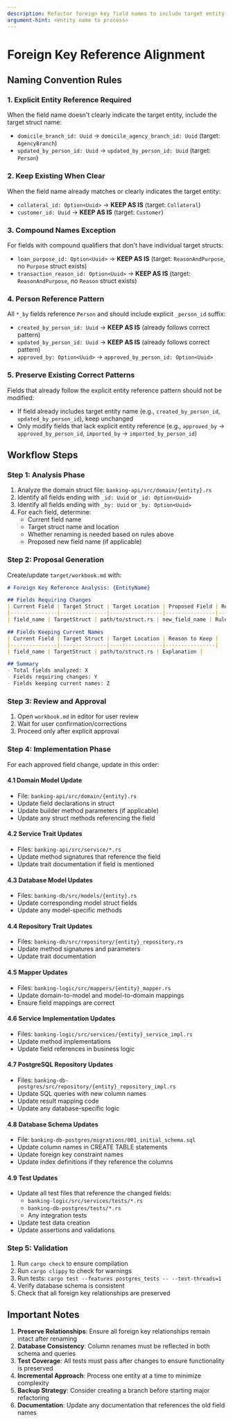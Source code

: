 ```yaml
---
description: Refactor foreign key field names to include target entity names for clarity
argument-hint: <entity name to process>
---
```


# Foreign Key Reference Alignment

## Naming Convention Rules

### 1. Explicit Entity Reference Required
When the field name doesn't clearly indicate the target entity, include the target struct name:
- `domicile_branch_id: Uuid` → `domicile_agency_branch_id: Uuid` (target: `AgencyBranch`)
- `updated_by_person_id: Uuid` → `updated_by_person_id: Uuid` (target: `Person`)

### 2. Keep Existing When Clear
When the field name already matches or clearly indicates the target entity:
- `collateral_id: Option<Uuid>` → **KEEP AS IS** (target: `Collateral`)
- `customer_id: Uuid` → **KEEP AS IS** (target: `Customer`)

### 3. Compound Names Exception
For fields with compound qualifiers that don't have individual target structs:
- `loan_purpose_id: Option<Uuid>` → **KEEP AS IS** (target: `ReasonAndPurpose`, no `Purpose` struct exists)
- `transaction_reason_id: Option<Uuid>` → **KEEP AS IS** (target: `ReasonAndPurpose`, no `Reason` struct exists)

### 4. Person Reference Pattern
All `*_by` fields reference `Person` and should include explicit `_person_id` suffix:
- `created_by_person_id: Uuid` → **KEEP AS IS** (already follows correct pattern)
- `updated_by_person_id: Uuid` → **KEEP AS IS** (already follows correct pattern)
- `approved_by: Option<Uuid>` → `approved_by_person_id: Option<Uuid>`

### 5. Preserve Existing Correct Patterns
Fields that already follow the explicit entity reference pattern should not be modified:
- If field already includes target entity name (e.g., `created_by_person_id`, `updated_by_person_id`), keep unchanged
- Only modify fields that lack explicit entity reference (e.g., `approved_by` → `approved_by_person_id`, `imported_by` → `imported_by_person_id`)

## Workflow Steps

### Step 1: Analysis Phase
1. Analyze the domain struct file: `banking-api/src/domain/{entity}.rs`
2. Identify all fields ending with `_id: Uuid` or `_id: Option<Uuid>`
3. Identify all fields ending with `_by: Uuid` or `_by: Option<Uuid>`
4. For each field, determine:
   - Current field name
   - Target struct name and location
   - Whether renaming is needed based on rules above
   - Proposed new field name (if applicable)

### Step 2: Proposal Generation
Create/update `target/workbook.md` with:

```markdown
# Foreign Key Reference Analysis: {EntityName}

## Fields Requiring Changes
| Current Field | Target Struct | Target Location | Proposed Field | Reason |
|---------------|---------------|-----------------|----------------|---------|
| field_name | TargetStruct | path/to/struct.rs | new_field_name | Rule explanation |

## Fields Keeping Current Names
| Current Field | Target Struct | Target Location | Reason to Keep |
|---------------|---------------|-----------------|----------------|
| field_name | TargetStruct | path/to/struct.rs | Explanation |

## Summary
- Total fields analyzed: X
- Fields requiring changes: Y
- Fields keeping current names: Z
```

### Step 3: Review and Approval
1. Open `workbook.md` in editor for user review
2. Wait for user confirmation/corrections
3. Proceed only after explicit approval

### Step 4: Implementation Phase
For each approved field change, update in this order:

#### 4.1 Domain Model Update
- File: `banking-api/src/domain/{entity}.rs`
- Update field declarations in struct
- Update builder method parameters (if applicable)
- Update any struct methods referencing the field

#### 4.2 Service Trait Updates
- Files: `banking-api/src/service/*.rs`
- Update method signatures that reference the field
- Update trait documentation if field is mentioned

#### 4.3 Database Model Updates
- Files: `banking-db/src/models/{entity}.rs`
- Update corresponding model struct fields
- Update any model-specific methods

#### 4.4 Repository Trait Updates
- Files: `banking-db/src/repository/{entity}_repository.rs`
- Update method signatures and parameters
- Update trait documentation

#### 4.5 Mapper Updates
- Files: `banking-logic/src/mappers/{entity}_mapper.rs`
- Update domain-to-model and model-to-domain mappings
- Ensure field mappings are correct

#### 4.6 Service Implementation Updates
- Files: `banking-logic/src/services/{entity}_service_impl.rs`
- Update method implementations
- Update field references in business logic

#### 4.7 PostgreSQL Repository Updates
- Files: `banking-db-postgres/src/repository/{entity}_repository_impl.rs`
- Update SQL queries with new column names
- Update result mapping code
- Update any database-specific logic

#### 4.8 Database Schema Updates
- File: `banking-db-postgres/migrations/001_initial_schema.sql`
- Update column names in CREATE TABLE statements
- Update foreign key constraint names
- Update index definitions if they reference the columns

#### 4.9 Test Updates
- Update all test files that reference the changed fields:
  - `banking-logic/src/services/tests/*.rs`
  - `banking-db-postgres/tests/*.rs`
  - Any integration tests
- Update test data creation
- Update assertions and validations

### Step 5: Validation
1. Run `cargo check` to ensure compilation
2. Run `cargo clippy` to check for warnings
3. Run tests: `cargo test --features postgres_tests -- --test-threads=1`
4. Verify database schema is consistent
5. Check that all foreign key relationships are preserved

## Important Notes
1. **Preserve Relationships**: Ensure all foreign key relationships remain intact after renaming
2. **Database Consistency**: Column renames must be reflected in both schema and queries
3. **Test Coverage**: All tests must pass after changes to ensure functionality is preserved
4. **Incremental Approach**: Process one entity at a time to minimize complexity
5. **Backup Strategy**: Consider creating a branch before starting major refactoring
6. **Documentation**: Update any documentation that references the old field names